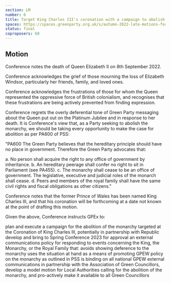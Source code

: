 ```yaml
---
section: LM
number: 6
title: Target King Charles III's coronation with a campaign to abolish the monarchy
spaces: https://spaces.greenparty.org.uk/s/autumn-2022-late-motions-forum/?contentId=108390
status: final
coproposers: 68
---
```

## Motion
Conference notes the death of Queen Elizabeth II on 8th September 2022.

Conference acknowledges the grief of those mourning the loss of Elizabeth Windsor, particularly her friends, family, and loved ones.

Conference acknowledges the frustrations of those for whom the Queen represented the oppressive force of British colonialism, and recognises that these frustrations are being actively prevented from finding expression.

Conference regrets the overly deferential tone of Green Party messaging about the Queen put out on the Platinum Jubilee and in response to her death. It is Conference's view that, as a Party seeking to abolish the monarchy, we should be taking every opportunity to make the case for abolition as per PA600 of PSS:

"PA600 The Green Party believes that the hereditary principle should have no place in government. Therefore the Green Party advocates that:

a. No person shall acquire the right to any office of government by inheritance.
b. An hereditary peerage shall confer no right to sit in Parliament (see PA455).
c. The monarchy shall cease to be an office of government. The legislative, executive and judicial roles of the monarch shall cease.
d. Peers and members of the royal family shall have the same civil rights and fiscal obligations as other citizens."

Conference notes that the former Prince of Wales has been named King Charles III, and that his coronation will be forthcoming at a date not known at the point of drafting this motion.

Given the above, Conference instructs GPEx to:

plan and execute a campaign for the abolition of the monarchy targeted at the Coronation of King Charles III, potentially in partnership with Republic
develop and bring to Spring Conference 2023 for approval an external communications policy for responding to events concerning the King, the Monarchy, or the Royal Family that:
avoids showing deference to the monarchy
uses the situation at hand as a means of promoting GPEW policy on the monarchy as outlined in PSS
is binding on all national GPEW external communications
in partnership with the Association of Green Councillors, develop a model motion for Local Authorities calling for the abolition of the monarchy, and pro-actively make it available to all Green Councillors
